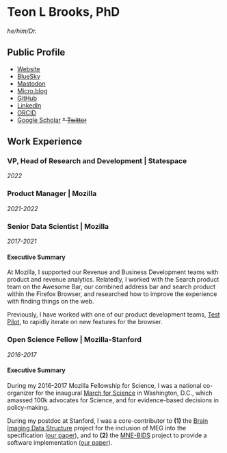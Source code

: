 # Teon L Brooks, PhD

*he/him/Dr.*

## Public Profile

* [Website](https://teonbrooks.com)
* [BlueSky](https://staging.bsky.app/profile/teon.bsky.social)
* [Mastodon](https://data-folks.masto.host/@teon)
* [Micro.blog](https://micro.blog/teon)
* [GitHub](https://github.com/teonbrooks)
* [LinkedIn](https://linkedin.com/in/teonbrooks)
* [ORCID](https://orcid.org/0000-0001-7344-3230)
* [Google Scholar](https://scholar.google.com/citations?user=d8XsbuYAAAAJ)
~~* [Twitter](https://twitter.com/teonbrooks)~~

<!-- ## [Projects](./lib/cv/projects.md) -->

## Work Experience

### VP, Head of Research and Development | Statespace

*2022*

<!-- ## [Product Manager, Mozilla](./lib/cv/mozilla.md) -->
### Product Manager | Mozilla

*2021-2022*

<!-- __Executive Summary__ -->

<!-- ## [Senior Data Scientist, Mozilla](./lib/cv/mozilla.md) -->
### Senior Data Scientist | Mozilla

*2017-2021*

#### Executive Summary
<!-- remember to update corresponding page -->
At Mozilla, I supported our Revenue and Business Development teams with product and revenue analytics. Relatedly, I worked with the Search product team on the Awesome Bar, our combined address bar and search product within the Firefox Browser, and researched how to improve the experience with finding things on the web.

Previously, I have worked with one of our product development teams, [Test Pilot](https://medium.com/firefox-test-pilot), to rapidly iterate on new features for the browser.

<!-- ## [Fellow, Mozilla-Stanford](./lib/cv/fellowship.md) -->
### Open Science Fellow | Mozilla-Stanford

*2016-2017*

#### Executive Summary
<!-- remember to update corresponding page -->
During my 2016-2017 Mozilla Fellowship for Science, I was a national co-organizer for the inaugural [March for Science](https://marchforscience.org) in Washington, D.C., which amassed 100k advocates for Science, and for evidence-based decisions in policy-making.

During my postdoc at Stanford, I was a core-contributor to __(1)__ the [Brain Imaging Data Structure](https://bids.neuroimaging.io/) project for the inclusion of MEG into the specification ([our paper](https://www.nature.com/articles/sdata2018110)), and to __(2)__ the [MNE-BIDS](https://github.com/mne-tools/mne-bids) project to provide a software implementation ([our paper](https://joss.theoj.org/papers/10.21105/joss.01896)).
